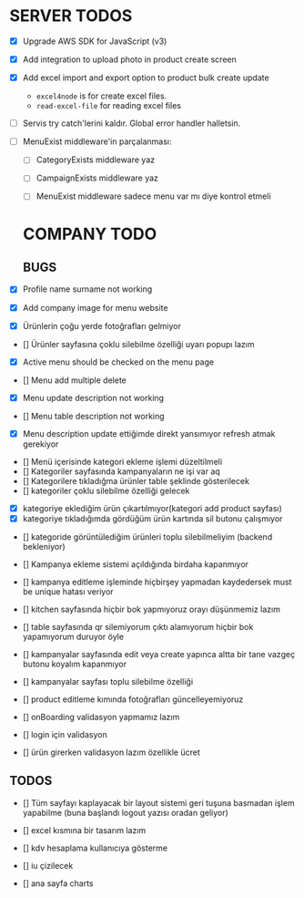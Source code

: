 # SERVER TODOS

- [x] Upgrade AWS SDK for JavaScript (v3)
- [x] Add integration to upload photo in product create screen
- [x] Add excel import and export option to product bulk create update
  - `excel4node` is for create excel files.
  - `read-excel-file` for reading excel files
- [ ] Servis try catch'lerini kaldır. Global error handler halletsin.
- [ ] MenuExist middleware'in parçalanması:
  - [ ] CategoryExists middleware yaz
  - [ ] CampaignExists middleware yaz
  - [ ] MenuExist middleware sadece menu var mı diye kontrol etmeli


  # COMPANY TODO

  ## BUGS
- [x]  Profile name surname not working
- [x]  Add company image for menu website
- [x]  Ürünlerin çoğu yerde fotoğrafları gelmiyor
- []  Ürünler sayfasına çoklu silebilme özelliği uyarı popupı lazım
- [x]  Active menu should be checked on the menu page
- [] Menu add multiple delete
- [x]  Menu update description not working
- []  Menu table description not working
- [x]  Menu description update ettiğimde direkt yansımıyor refresh atmak gerekiyor
- []  Menü içerisinde kategori ekleme işlemi düzeltilmeli
- []  Kategoriler sayfasında kampanyaların ne işi var aq
- []  Kategorilere tıkladığma ürünler table  şeklinde gösterilecek
- [] kategoriler çoklu silebilme özelliği gelecek
- [X] kategoriye eklediğim ürün çıkartılmıyor(kategori add product sayfası)
- [X] kategoriye tıkladığımda gördüğüm ürün kartında sil butonu çalışmıyor
- [] kategoride görüntülediğim ürünleri toplu silebilmeliyim (backend bekleniyor)
- [] Kampanya ekleme sistemi açıldığında birdaha kapanmıyor
- [] kampanya editleme işleminde hiçbirşey yapmadan kaydedersek must be unique hatası veriyor

- [] kitchen sayfasında hiçbir bok yapmıyoruz orayı düşünmemiz lazım

- [] table sayfasında qr silemiyorum çıktı alamıyorum hiçbir bok yapamıyorum duruyor öyle

- [] kampanyalar sayfasında edit veya create yapınca altta bir tane vazgeç butonu koyalım kapanmıyor

- [] kampanyalar sayfası toplu silebilme özelliği

- [] product editleme kımında fotoğrafları güncelleyemiyoruz

- [] onBoarding validasyon yapmamız lazım

- [] login için validasyon

- [] ürün girerken validasyon lazım özellikle ücret

## TODOS
- []  Tüm sayfayı kaplayacak bir layout sistemi geri tuşuna basmadan işlem yapabilme (buna başlandı logout yazısı oradan geliyor)

- [] excel kısmına bir tasarım lazım

- [] kdv hesaplama kullanıcıya gösterme

- [] iu çizilecek 

- [] ana sayfa charts





